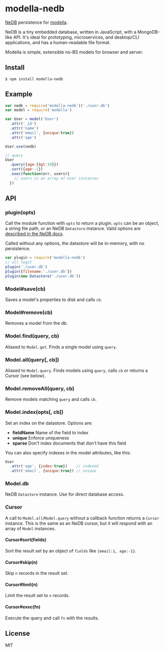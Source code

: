 
# modella-nedb

[NeDB][ne] persistence for [modella][mo].

NeDB is a tiny embedded database, written in JavaScript, with a
MongoDB-like API. It's ideal for prototyping, microservices, and
desktop/CLI applications, and has a human-readable file format.

Modella is simple, extensible no-BS models for browser and server.


## Install

    $ npm install modella-nedb


## Example

```js
var nedb = require('modella-nedb')('./user.db')
var model = require('modella')

var User = model('User')
  .attr('_id')
  .attr('name')
  .attr('email', {unique:true})
  .attr('age')

User.use(nedb)

// query
User
  .query({age:{$gt:10}})
  .sort({age:-1})
  .exec(function(err, users){
    // users is an array of User instances
  })
```


## API

### plugin(opts)

Call the module function with `opts` to return a plugin. `opts` can be
an object, a string file path, or an NeDB `Datastore` instance. Valid
options are [described in the NeDB docs](doc).

Called without any options, the datastore will be in-memory, with no
persistence.

```js
var plugin = require('modella-nedb')
// all legit
plugin('./user.db')
plugin({filename:'./user.db'})
plugin(new Datastore('./user.db'))
```

### Model#save(cb)

Saves a model's properties to disk and calls `cb`.

### Model#remove(cb)

Removes a model from the db.

### Model.find(query, cb)

Aliased to `Model.get`. Finds a single model using `query`.

### Model.all(query[, cb])

Aliased to `Model.query`. Finds models using `query`, calls `cb` or returns a Cursor (see below).

### Model.removeAll(query, cb)

Remove models matching `query` and calls `cb`.

### Model.index(opts[, cb])

Set an index on the datastore. Options are:

- **fieldName** Name of the field to index
- **unique** Enforce uniqueness
- **sparse** Don't index documents that don't have this field

You can also specify indexes in the model attributes, like this:

```js
User
  .attr('age', {index:true})    // indexed
  .attr('email', {unique:true}) // unique
```

### Model.db

NeDB `Datastore` instance. Use for direct database access.

### Cursor

A call to `Model.all`/`Model.query` without a callback function
returns a `Cursor` instance. This is the same as an NeDB cursor, but
it will respond with an array of `Model` instances.

#### Cursor#sort(fields)

Sort the result set by an object of `fields` like `{email:1, age:-1}`.

#### Cursor#skip(n)

Skip `n` records in the result set.

#### Cursor#limit(n)

Limit the result set to `n` records.

#### Cursor#exec(fn)

Execute the query and call `fn` with the results.


## License

MIT

[mo]:https://github.com/modella/modella
[ne]:https://github.com/louischatriot/nedb
[doc]:https://github.com/louischatriot/nedb#creatingloading-a-database
